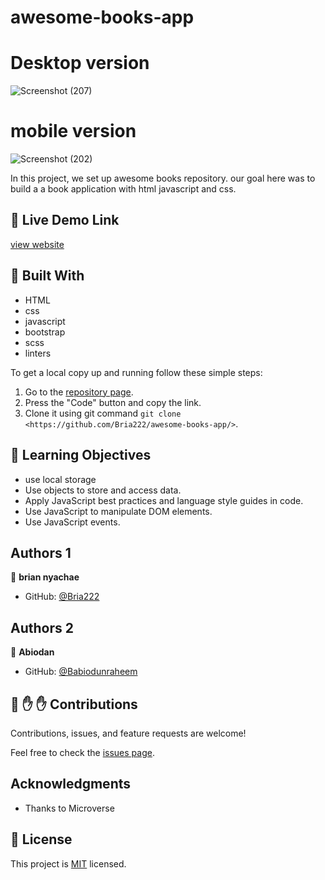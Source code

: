 # awesome-books-app
# Desktop version
![Screenshot (207)](https://user-images.githubusercontent.com/64264883/165182968-3898a0f6-cf66-4b91-9086-170a3d4b3b78.png)


# mobile version

![Screenshot (202)](https://user-images.githubusercontent.com/64264883/164335479-8851e3d9-be0d-4111-8e74-ad1d3ec48faf.png)


In this project, we set up awesome books repository. our goal here was to build a a book application with html javascript and css.


## :red_circle: Live Demo Link

[view website](https://vigilant-pare-10c09b.netlify.app/)



## :hammer: Built With

- HTML
- css
- javascript
- bootstrap
- scss
- linters

To get a local copy up and running follow these simple steps:

1. Go to the [repository page](https://github.com/Bria222/awesome-books-app/).
2. Press the "Code" button and copy the link.
3. Clone it using git command `git clone <https://github.com/Bria222/awesome-books-app/>`.

## :blue_book: Learning Objectives

- use local storage
- Use objects to store and access data.
- Apply JavaScript best practices and language style guides in code.
- Use JavaScript to manipulate DOM elements.
- Use JavaScript events.




## Authors 1

👤 **brian nyachae**

- GitHub: [@Bria222](https://github.com/Bria222)

## Authors 2

👤 **Abiodan**

- GitHub: [@Babiodunraheem](https://github.com/abiodunraheem)



## 🤝 :raised_hand: :raised_hand: Contributions

Contributions, issues, and feature requests are welcome!

Feel free to check the [issues page](https://github.com/Bria222/awesome-books-app/).



## Acknowledgments

- Thanks to Microverse


## 📝 License

This project is [MIT](LICENSE) licensed.
